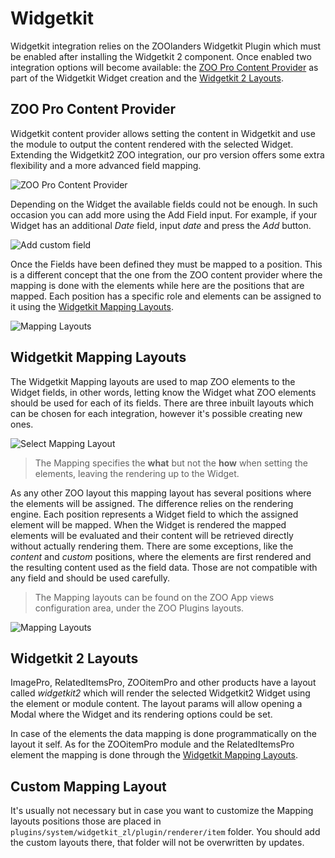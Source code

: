 # Widgetkit

Widgetkit integration relies on the ZOOlanders Widgetkit Plugin which must be enabled after installing the Widgetkit 2 component. Once enabled two integration options will become available: the [ZOO Pro Content Provider](#zoo-pro-content-provider) as part of the Widgetkit Widget creation and the [Widgetkit 2 Layouts](#widgetkit-2-layouts).

## ZOO Pro Content Provider

Widgetkit content provider allows setting the content in Widgetkit and use the module to output the content rendered with the selected Widget. Extending the Widgetkit2 ZOO integration, our pro version offers some extra flexibility and a more advanced field mapping.

![ZOO Pro Content Provider](./assets/widgetkit/zoopro-content-provider.png)

Depending on the Widget the available fields could not be enough. In such occasion you can add more using the Add Field input. For example, if your Widget has an additional _Date_ field, input _date_ and press the _Add_ button.

![Add custom field](./assets/widgetkit/add-custom-field.png)

Once the Fields have been defined they must be mapped to a position. This is a different concept that the one from the ZOO content provider where the mapping is done with the elements while here are the positions that are mapped. Each position has a specific role and elements can be assigned to it using the [Widgetkit Mapping Layouts](#widgetkit-mapping-layouts).

![Mapping Layouts](./assets/widgetkit/mapping-layouts.png)

## Widgetkit Mapping Layouts

The Widgetkit Mapping layouts are used to map ZOO elements to the Widget fields, in other words, letting know the Widget what ZOO elements should be used for each of its fields. There are three inbuilt layouts which can be chosen for each integration, however it's possible creating new ones.

![Select Mapping Layout](./assets/widgetkit/select-mapping-layout.png)

> The Mapping specifies the **what** but not the **how** when setting the elements, leaving the rendering up to the Widget.

As any other ZOO layout this mapping layout has several positions where the elements will be assigned. The difference relies on the rendering engine. Each position represents a Widget field to which the assigned element will be mapped. When the Widget is rendered the mapped elements will be evaluated and their content will be retrieved directly without actually rendering them. There are some exceptions, like the *content* and _custom_ positions, where the elements are first rendered and the resulting content used as the field data. Those are not compatible with any field and should be used carefully.

> The Mapping layouts can be found on the ZOO App views configuration area, under the ZOO Plugins layouts.

![Mapping Layouts](./assets/widgetkit/mapping-layouts.png)

## Widgetkit 2 Layouts

ImagePro, RelatedItemsPro, ZOOitemPro and other products have a layout called _widgetkit2_ which will render the selected Widgetkit2 Widget using the element or module content. The layout params will allow opening a Modal where the Widget and its rendering options could be set.

In case of the elements the data mapping is done programmatically on the layout it self. As for the ZOOitemPro module and the RelatedItemsPro element the mapping is done through the [Widgetkit Mapping Layouts](#widgetkit-mapping-layouts).

## Custom Mapping Layout

It's usually not necessary but in case you want to customize the Mapping layouts positions those are placed in `plugins/system/widgetkit_zl/plugin/renderer/item` folder. You should add the custom layouts there, that folder will not be overwritten by updates.
